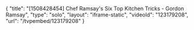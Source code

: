 {
    "title": "[1508428454] Chef Ramsay's Six Top Kitchen Tricks - Gordon Ramsay",
    "type": "solo",
    "layout": "iframe-static",
    "videoId": "123179208",
    "url": "\/tvpembed\/123179208"
}